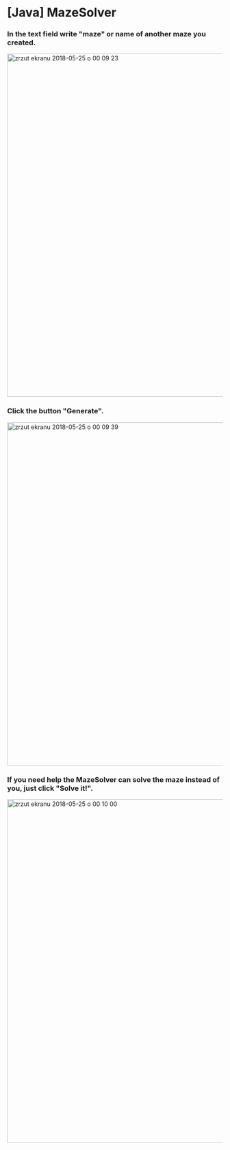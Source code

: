 # [Java] MazeSolver
### In the text field write "maze" or name of another maze you created.
<img width="801" alt="zrzut ekranu 2018-05-25 o 00 09 23" src="https://user-images.githubusercontent.com/32485175/40516207-0b6e86c4-5fb0-11e8-84a6-bd62db2670c1.png">

### Click the button "Generate".
<img width="801" alt="zrzut ekranu 2018-05-25 o 00 09 39" src="https://user-images.githubusercontent.com/32485175/40516211-0d348814-5fb0-11e8-9632-2cbaa9dd46b9.png">

### If you need help the MazeSolver can solve the maze instead of you, just click "Solve it!".
<img width="802" alt="zrzut ekranu 2018-05-25 o 00 10 00" src="https://user-images.githubusercontent.com/32485175/40516212-0f8c6776-5fb0-11e8-992d-c6f1839fd17b.png">
